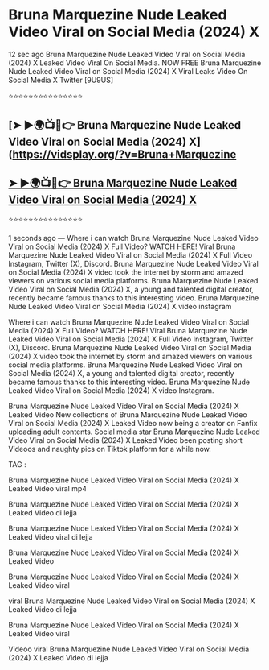 ﻿# Bruna Marquezine Nude Leaked Video Viral on Social Media (2024) X



12 sec ago Bruna Marquezine Nude Leaked Video Viral on Social Media (2024) X Leaked Video Viral On Social Media. NOW FREE Bruna Marquezine Nude Leaked Video Viral on Social Media (2024) X Viral Leaks Video On Social Media X Twitter [9U9US]

⭐⭐⭐⭐⭐⭐⭐⭐⭐⭐⭐⭐⭐⭐⭐

## [➤ ►🌍📺📱👉 Bruna Marquezine Nude Leaked Video Viral on Social Media (2024) X](https://vidsplay.org/?v=Bruna+Marquezine

## [➤ ►🌍📺📱👉 Bruna Marquezine Nude Leaked Video Viral on Social Media (2024) X](https://vidsplay.org/?v=Bruna+Marquezine)


⭐⭐⭐⭐⭐⭐⭐⭐⭐⭐⭐⭐⭐⭐⭐



1 seconds ago — Where i can watch Bruna Marquezine Nude Leaked Video Viral on Social Media (2024) X Full Video? WATCH HERE! Viral Bruna Marquezine Nude Leaked Video Viral on Social Media (2024) X Full Video Instagram, Twitter (X), Discord. Bruna Marquezine Nude Leaked Video Viral on Social Media (2024) X video took the internet by storm and amazed viewers on various social media platforms. Bruna Marquezine Nude Leaked Video Viral on Social Media (2024) X, a young and talented digital creator, recently became famous thanks to this interesting video. Bruna Marquezine Nude Leaked Video Viral on Social Media (2024) X video instagram

Where i can watch Bruna Marquezine Nude Leaked Video Viral on Social Media (2024) X Full Video? WATCH HERE! Viral Bruna Marquezine Nude Leaked Video Viral on Social Media (2024) X Full Video Instagram, Twitter (X), Discord. Bruna Marquezine Nude Leaked Video Viral on Social Media (2024) X video took the internet by storm and amazed viewers on various social media platforms. Bruna Marquezine Nude Leaked Video Viral on Social Media (2024) X, a young and talented digital creator, recently became famous thanks to this interesting video. Bruna Marquezine Nude Leaked Video Viral on Social Media (2024) X video Instagram.

Bruna Marquezine Nude Leaked Video Viral on Social Media (2024) X Leaked Video New collections of Bruna Marquezine Nude Leaked Video Viral on Social Media (2024) X Leaked Video now being a creator on Fanfix uploading adult contents. Social media star Bruna Marquezine Nude Leaked Video Viral on Social Media (2024) X Leaked Video been posting short Videoos and naughty pics on Tiktok platform for a while now.

TAG :

 

Bruna Marquezine Nude Leaked Video Viral on Social Media (2024) X Leaked Video viral mp4

 

Bruna Marquezine Nude Leaked Video Viral on Social Media (2024) X Leaked Video di lejja

 

Bruna Marquezine Nude Leaked Video Viral on Social Media (2024) X Leaked Video viral di lejja

 

Bruna Marquezine Nude Leaked Video Viral on Social Media (2024) X Leaked Video

 

Bruna Marquezine Nude Leaked Video Viral on Social Media (2024) X Leaked Video viral

 

viral Bruna Marquezine Nude Leaked Video Viral on Social Media (2024) X Leaked Video di lejja

 

Bruna Marquezine Nude Leaked Video Viral on Social Media (2024) X Leaked Video viral

 

Videoo viral Bruna Marquezine Nude Leaked Video Viral on Social Media (2024) X Leaked Video di lejja